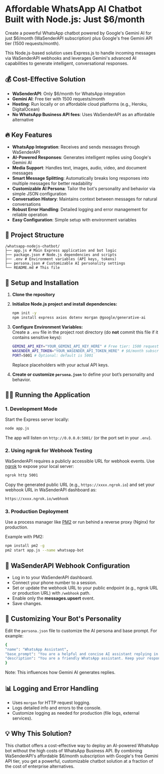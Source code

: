 # Affordable WhatsApp AI Chatbot Built with Node.js: Just $6/month

Create a powerful WhatsApp chatbot powered by Google's Gemini AI for just $6/month (WaSenderAPI subscription) plus Google's free Gemini API tier (1500 requests/month). 

This Node.js-based solution uses Express.js to handle incoming messages via WaSenderAPI webhooks and leverages Gemini's advanced AI capabilities to generate intelligent, conversational responses.

## 💰 Cost-Effective Solution

- **WaSenderAPI**: Only $6/month for WhatsApp integration  
- **Gemini AI**: Free tier with 1500 requests/month  
- **Hosting**: Run locally or on affordable cloud platforms (e.g., Heroku, DigitalOcean)  
- **No WhatsApp Business API fees**: Uses WaSenderAPI as an affordable alternative  

## 🔥 Key Features

- **WhatsApp Integration**: Receives and sends messages through WaSenderAPI  
- **AI-Powered Responses**: Generates intelligent replies using Google's Gemini AI  
- **Media Support**: Handles text, images, audio, video, and document messages  
- **Smart Message Splitting**: Automatically breaks long responses into multiple messages for better readability  
- **Customizable AI Persona**: Tailor the bot's personality and behavior via simple JSON configuration  
- **Conversation History**: Maintains context between messages for natural conversations  
- **Robust Error Handling**: Detailed logging and error management for reliable operation  
- **Easy Configuration**: Simple setup with environment variables  

## 📁 Project Structure

```
/whatsapp-nodejs-chatbot/
├── app.js # Main Express application and bot logic
├── package.json # Node.js dependencies and scripts
├── .env # Environment variables (API keys, tokens)
├── persona.json # Customizable AI personality settings
└── README.md # This file
```


## 🚀 Setup and Installation

1. **Clone the repository**

2. **Initialize Node.js project and install dependencies:**

    ```bash
    npm init -y
    npm install express axios dotenv morgan @google/generative-ai
    ```

3. **Configure Environment Variables:**  
    Create a `.env` file in the project root directory (do **not** commit this file if it contains sensitive keys):

    ```bash
    GEMINI_API_KEY="YOUR_GEMINI_API_KEY_HERE" # Free tier: 1500 requests/month
    WASENDER_API_TOKEN="YOUR_WASENDER_API_TOKEN_HERE" # $6/month subscription
    PORT=5001 # Optional: default is 5001
    ```

    Replace placeholders with your actual API keys.

4. **Create or customize `persona.json`** to define your bot’s personality and behavior.

## 🏃‍♂️ Running the Application

### 1. Development Mode

Start the Express server locally:

```bash
node app.js
```

The app will listen on `http://0.0.0.0:5001/` (or the port set in your `.env`).

### 2. Using ngrok for Webhook Testing

WaSenderAPI requires a publicly accessible URL for webhook events. Use [ngrok](https://ngrok.com/) to expose your local server:

```bash
ngrok http 5001
```


Copy the generated public URL (e.g., `https://xxxx.ngrok.io`) and set your webhook URL in WaSenderAPI dashboard as:

```bash
https://xxxx.ngrok.io/webhook
```

### 3. Production Deployment

Use a process manager like [PM2](https://pm2.keymetrics.io/) or run behind a reverse proxy (Nginx) for production.

Example with PM2:

```bash
npm install pm2 -g
pm2 start app.js --name whatsapp-bot
```

## 🔄 WaSenderAPI Webhook Configuration

- Log in to your WaSenderAPI dashboard.  
- Connect your phone number to a session.  
- Set or update the webhook URL to your public endpoint (e.g., ngrok URL or production URL) with `/webhook` path.  
- Enable only the **messages.upsert** event.  
- Save changes.

## 📝 Customizing Your Bot's Personality

Edit the `persona.json` file to customize the AI persona and base prompt. For example:

```bash
{
"name": "WhatsApp Assistant",
"base_prompt": "You are a helpful and concise AI assistant replying in a WhatsApp chat. Do not use Markdown formatting. Keep your answers short, friendly, and easy to read. If your response is longer than 3 lines, split it into multiple messages using \n every 3 lines. Each \n means a new WhatsApp message. Avoid long paragraphs or unnecessary explanations.",
"description": "You are a friendly WhatsApp assistant. Keep your responses concise and clear."
}
```

Note: This influences how Gemini AI generates replies.

## 📊 Logging and Error Handling

- Uses `morgan` for HTTP request logging.  
- Logs detailed info and errors to the console.  
- Customize logging as needed for production (file logs, external services).


## 💡 Why This Solution?

This chatbot offers a cost-effective way to deploy an AI-powered WhatsApp bot without the high costs of WhatsApp Business API. By combining WaSenderAPI's affordable $6/month subscription with Google's free Gemini API tier, you get a powerful, customizable chatbot solution at a fraction of the cost of enterprise alternatives.
